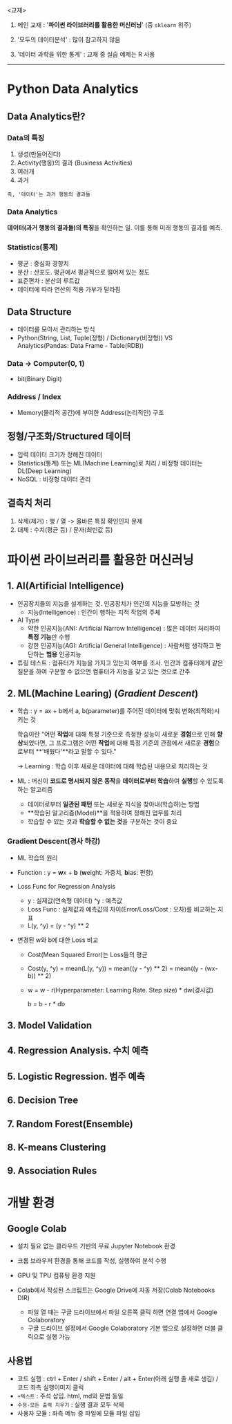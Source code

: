 <교재>

1. 메인 교재 : '**파이썬 라이브러리를 활용한 머신러닝**' (중 `sklearn` 위주)

2. '모두의 데이터분석' : 많이 참고하지 않음

3. '데이터 과학을 위한 통계' : 교재 중 실습 예제는 R 사용

 

------

# **Python Data Analytics**

## Data Analytics란?

### Data의 특징

1. 생성(만들어진다) 
2. Activity(행동)의 결과 (Business Activities)
3. 여러개
4. 과거

`즉, '데이터'는 과거 행동의 결과들`

### Data Analytics

**데이터(과거 행동의 결과들)의 특징**을 확인하는 일. 이를 통해 미래 행동의 결과를 예측.

### Statistics(통계)

- 평균 : 중심화 경향치
- 분산 : 산포도. 평균에서 평균적으로 떨어져 있는 정도
- 표준편차 : 분산의 루트값
- 데이터에 따라 연산의 적용 가부가 달라짐



## Data Structure

- 데이터를 모아서 관리하는 방식
- Python(String, List, Tuple(정형) / Dictionary(비정형))  VS  Analytics(Pandas: Data Frame - Table(RDB))

### Data -> Computer(0, 1)

- bit(Binary Digit)

### Address / Index

- Memory(물리적 공간)에 부여한 Address(논리적인) 구조



## 정형/구조화/Structured 데이터

- 입력 데이터 크기가 정해진 데이터
- Statistics(통계) 또는 ML(Machine Learning)로 처리 / 비정형 데이터는 DL(Deep Learning)
- NoSQL : 비정형 데이터 관리



## 결측치 처리

1. 삭제(제거) : 행 / 열 -> 올바른 특징 확인인지 문제
2. 대체 : 수치(평균 등) / 문자(최빈값 등)





# 파이썬 라이브러리를 활용한 머신러닝

## 1. AI(Artificial Intelligence)

- 인공장치들의 지능을 설계하는 것. 인공장치가 인간의 지능을 모방하는 것
  - 지능(Intelligence) : 인간이 행하는 지적 작업의 주체
- AI Type
  - 약한 인공지능(ANI: Artificial Narrow Intelligence) : 많은 데이터 처리하여 **특정 기능**만 수행
  - 강한 인공지능(AGI: Artificial General Intelligence) : 사람처럼 생각하고 판단하는 **범용** 인공지능
- 튜링 테스트 : 컴퓨터가 지능을 가지고 있는지 여부를 조사. 인간과 컴퓨터에게 같은 질문을 하여 구분할 수 없으면 컴퓨터가 지능을 갖고 있는 것으로 간주

## 2. ML(Machine Learing) (*Gradient Descent*)

- 학습 : y = ax + b에서 a, b(parameter)를 주어진 데이터에 맞춰 변화(최적화)시키는 것

  학습이란 "어떤 **작업**에 대해 특정 기준으로 측정한 성능이 새로운 **경험**으로 인해 **향상**되었다면, 그 프로그램은 어떤 **작업**에 대해 특정 기준의 관점에서 새로운 **경험**으로부터 **'배웠다'**라고 말할 수 있다."

  -> Learning : 학습 이후 새로운 데이터에 대해 학습된 내용으로 처리하는 것

- ML : 머신이 **코드로 명시되지 않은 동작**을  **데이터로부터 학습**하여 **실행**할 수 있도록 하는 알고리즘

  - 데이터로부터 **일관된 패턴** 또는 새로운 지식을 찾아내(학습하)는 방법
  - **학습된 알고리즘(Model)**을 적용하여 정해진 업무를 처리
  - 학습할 수 있는 것과 **학습할 수 없는 것**을 구분하는 것이 중요

### Gradient Descent(경사 하강)

- ML 학습의 원리

- Function : y = **w**x + **b** (**w**eight: 가중치, **b**ias: 편향)

- Loss Func for Regression Analysis

  - y : 실제값(연속형 데이터)	^y : 예측값
  - Loss Func : 실제값과 예측값의 차이(Error/Loss/Cost : 오차)를 비교하는 지표
  - L(y, ^y) = (y - ^y) ** 2

- 변경된 w와 b에 대한 Loss 비교

  - Cost(Mean Squared Error)는 Loss들의 평균

  - Cost(y, ^y) = mean(L(y, ^y)) = mean((y - ^y) ** 2) = mean((y - (wx-b)) ** 2)

  - w = w - r(Hyperparameter: Learning Rate. Step size) * dw(경사값)

    b = b - r * db



## 3. Model Validation

## 4. Regression Analysis. 수치 예측

## 5. Logistic Regression. 범주 예측

## 6. Decision Tree

## 7. Random Forest(Ensemble)

## 8. K-means Clustering

## 9. Association Rules





# 개발 환경

## Google Colab

- 설치 필요 없는 클라우드 기반의 무료 Jupyter Notebook 환경

- 크롬 브라우저 환경을 통해 코드를 작성, 실행하여 분석 수행

- GPU 및 TPU 컴퓨팅 환경 지원

- Colab에서 작성된 스크립트는 Google Drive에 자동 저장(Colab Notebooks DIR)
  - 파일 열 때는 구글 드라이브에서 파일 오른쪽 클릭 하면 연결 앱에서 Google Colaboratory
  - 구글 드라이브 설정에서 Google Colaboratory 기본 앱으로 설정하면 더블 클릭으로 실행 가능



## 사용법

- 코드 실행 : ctrl + Enter / shift + Enter / alt + Enter(아래 실행 줄 새로 생김) / 코드 좌측 실행이미지 클릭
- `+텍스트` : 주석 삽입. html, md와 문법 동일
- `수정-모든 출력 지우기` : 실행 결과 모두 삭제
- 사용자 모듈 : 좌측 메뉴 중 파일에 모듈 파일 삽입